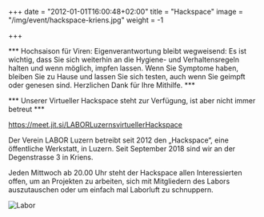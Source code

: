 +++
date = "2012-01-01T16:00:48+02:00"
title = "Hackspace"
image = "/img/event/hackspace-kriens.jpg"
weight = -1

+++

*** Hochsaison für Viren: Eigenverantwortung bleibt wegweisend: Es ist wichtig, dass Sie sich weiterhin an die Hygiene- und Verhaltensregeln halten und wenn möglich, impfen lassen. Wenn Sie Symptome haben, bleiben Sie zu Hause und lassen Sie sich testen, auch wenn Sie geimpft oder genesen sind. Herzlichen Dank für Ihre Mithilfe. ***

*** Unserer Virtueller Hackspace steht zur Verfügung, ist aber nicht immer betreut ***

https://meet.jit.si/LABORLuzernsvirtuellerHackspace

Der Verein LABOR Luzern betreibt seit 2012 den „Hackspace“, eine öffentliche Werkstatt, in Luzern. Seit September 2018 sind wir an der Degenstrasse 3 in Kriens.

Jeden Mittwoch ab 20.00 Uhr steht der Hackspace allen Interessierten offen, um an Projekten zu arbeiten, sich mit Mitgliedern des Labors auszutauschen oder um einfach mal Laborluft zu schnuppern.

<!--more-->

![Labor](/img/event/hackspace2.jpg)
